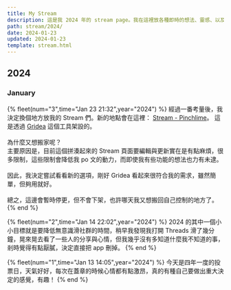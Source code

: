 ```yaml
---
title: My Stream
description: 這是我 2024 年的 stream page。我在這裡放各種即時的想法、靈感、以及看到的、讀到的內容。
path: stream/2024/
date: 2024-01-23
updated: 2024-01-23
template: stream.html
---
```


## 2024

### January

{% fleet(num="3",time="Jan 23 21:32",year="2024") %}
經過一番考量後，我決定換個地方放我的 Stream 們。新的地點會在這裡： <a href="https://stream.pinchlime.com/notes">Stream - Pinchlime</a>。 這是透過 <a href="https://gridea.dev/">Gridea</a> 這個工具架設的。<br><br>為什麼又想搬家呢？<br>主要原因是，目前這個拼湊起來的 Stream 頁面要編輯與更新實在是有點麻煩，很多限制，這些限制會降低我 po 文的動力，而即使我有些功能的想法也力有未逮。<br><br>因此，我決定嘗試看看新的選項，剛好 Gridea 看起來很符合我的需求，雖然簡單，但夠用就好。<br><br>總之，這邊會暫時停更，但不會下架，也許哪天我又想搬回自己控制的地方了。
{% end %}


{% fleet(num="2",time="Jan 14 22:02",year="2024") %}
2024 的其中一個小小目標就是要降低無意識滑社群的時間，稍早我發現我打開 Threads 滑了幾分鐘，晃來晃去看了一些人的分享與心情，但我幾乎沒有多知道什麼我不知道的事，剎時覺得有點厭膩，決定直接把 app 刪掉。
{% end %}


{% fleet(num="1",time="Jan 13 14:05",year="2024") %}
今天是四年一度的投票日，天氣好好，每次在蓋章的時候心情都有點激昂，真的有種自己要做出重大決定的感覺，有趣！
{% end %}